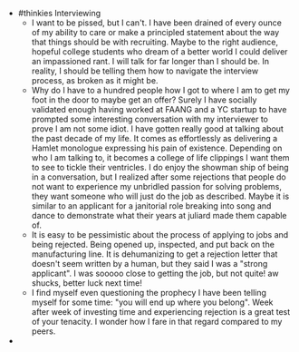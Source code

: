 - #thinkies Interviewing
	- I want to be pissed, but I can't. I have been drained of every ounce of my ability to care or make a principled statement about the way that things should be with recruiting. Maybe to the right audience, hopeful college students who dream of a better world I could deliver an impassioned rant. I will talk for far longer than I should be. In reality, I should be telling them how to navigate the interview process, as broken as it might be.
	- Why do I have to a hundred people how I got to where I am to get my foot in the door to maybe get an offer? Surely I have socially validated enough having worked at FAANG and a YC startup to have prompted some interesting conversation with my interviewer to prove I am not some idiot. I have gotten really good at talking about the past decade of my life. It comes as effortlessly as delivering a Hamlet monologue  expressing his pain of existence. Depending on who I am talking to, it becomes a college of life clippings I want them to see to tickle their ventricles. I do enjoy the showman ship of being in a conversation, but I realized after some rejections that people do not want to experience my unbridled passion for solving problems, they want someone who will just do the job as described. Maybe it is similar to an applicant for a janitorial role breaking into song and dance to demonstrate what their years at juliard made them capable of.
	- It is easy to be pessimistic about the process of applying to jobs and being rejected. Being opened up, inspected, and put back on the manufacturing line. It is dehumanizing to get a rejection letter that doesn't seem written by a human, but they said I was a "strong applicant". I was sooooo close to getting the job, but not quite! aw shucks, better luck next time!
	- I find myself even questioning the prophecy I have been telling myself for some time: "you will end up where you belong". Week after week of investing time and experiencing rejection is a great test of your tenacity. I wonder how I fare in that regard compared to my peers.
-
